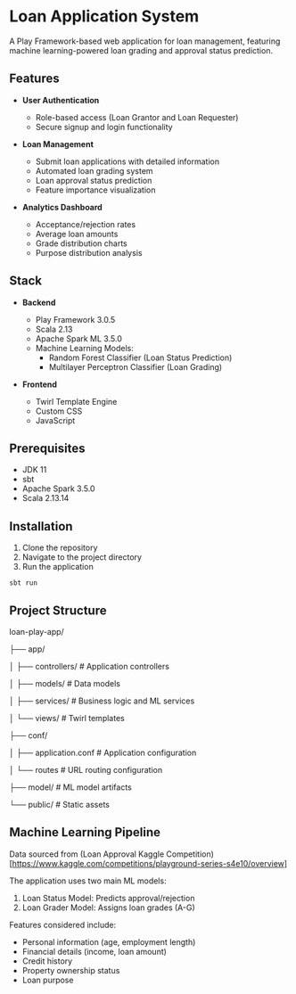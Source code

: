 # Loan Application System

A Play Framework-based web application for loan management, featuring machine learning-powered loan grading and approval status prediction.

## Features

- **User Authentication**
  - Role-based access (Loan Grantor and Loan Requester)
  - Secure signup and login functionality

- **Loan Management**
  - Submit loan applications with detailed information
  - Automated loan grading system
  - Loan approval status prediction
  - Feature importance visualization

- **Analytics Dashboard**
  - Acceptance/rejection rates
  - Average loan amounts
  - Grade distribution charts
  - Purpose distribution analysis

## Stack

- **Backend**
  - Play Framework 3.0.5
  - Scala 2.13
  - Apache Spark ML 3.5.0
  - Machine Learning Models:
    - Random Forest Classifier (Loan Status Prediction)
    - Multilayer Perceptron Classifier (Loan Grading)

- **Frontend**
  - Twirl Template Engine
  - Custom CSS
  - JavaScript

## Prerequisites

- JDK 11
- sbt
- Apache Spark 3.5.0
- Scala 2.13.14

## Installation

1. Clone the repository
2. Navigate to the project directory
3. Run the application

```sbt run```

## Project Structure

loan-play-app/

├── app/

│ ├── controllers/ # Application controllers

│ ├── models/ # Data models

│ ├── services/ # Business logic and ML services

│ └── views/ # Twirl templates

├── conf/

│ ├── application.conf # Application configuration

│ └── routes # URL routing configuration

├── model/ # ML model artifacts

└── public/ # Static assets


## Machine Learning Pipeline

Data sourced from (Loan Approval Kaggle Competition)[https://www.kaggle.com/competitions/playground-series-s4e10/overview]

The application uses two main ML models:
1. Loan Status Model: Predicts approval/rejection
2. Loan Grader Model: Assigns loan grades (A-G)

Features considered include:
- Personal information (age, employment length)
- Financial details (income, loan amount)
- Credit history
- Property ownership status
- Loan purpose
